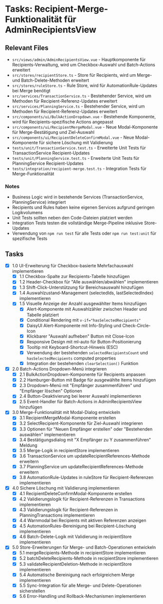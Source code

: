 # Tasks: Recipient-Merge-Funktionalität für AdminRecipientsView

## Relevant Files

- `src/views/admin/AdminRecipientsView.vue` - Hauptkomponente für Recipients-Verwaltung, wird um Checkbox-Auswahl und Batch-Actions erweitert
- `src/stores/recipientStore.ts` - Store für Recipients, wird um Merge- und Batch-Delete-Methoden erweitert
- `src/stores/ruleStore.ts` - Rule Store, wird für AutomationRule-Updates bei Merge benötigt
- `src/services/TransactionService.ts` - Bestehender Service, wird um Methoden für Recipient-Referenz-Updates erweitert
- `src/services/PlanningService.ts` - Bestehender Service, wird um Methoden für Recipient-Referenz-Updates erweitert
- `src/components/ui/BulkActionDropdown.vue` - Bestehende Komponente, wird für Recipients-spezifische Actions angepasst
- `src/components/ui/RecipientMergeModal.vue` - Neue Modal-Komponente für Merge-Bestätigung und Ziel-Auswahl
- `src/components/ui/RecipientDeleteConfirmModal.vue` - Neue Modal-Komponente für sichere Löschung mit Validierung
- `tests/unit/TransactionService.test.ts` - Erweiterte Unit Tests für TransactionService Recipient-Updates
- `tests/unit/PlanningService.test.ts` - Erweiterte Unit Tests für PlanningService Recipient-Updates
- `tests/integration/recipient-merge.test.ts` - Integration Tests für Merge-Funktionalität

### Notes

- Business Logic wird in bestehende Services (TransactionService, PlanningService) integriert
- Recipients und Rules haben keine eigenen Services aufgrund geringen Logikvolumens
- Unit Tests sollten neben den Code-Dateien platziert werden
- Integration Tests testen die vollständige Merge-Pipeline inklusive Store-Updates
- Verwendung von `npm run test` für alle Tests oder `npm run test:unit` für spezifische Tests

## Tasks

- [x] 1.0 UI-Erweiterung für Checkbox-basierte Mehrfachauswahl implementieren
  - [x] 1.1 Checkbox-Spalte zur Recipients-Tabelle hinzufügen
  - [x] 1.2 Header-Checkbox für "Alle auswählen/abwählen" implementieren
  - [x] 1.3 Shift-Click-Unterstützung für Bereichsauswahl hinzufügen
  - [x] 1.4 Auswahlzustand-Management (selectedIds, lastSelectedIndex) implementieren
  - [x] 1.5 Visuelle Anzeige der Anzahl ausgewählter Items hinzufügen
    - [x] Alert-Komponente mit Auswahlzähler zwischen Header und Tabelle platziert
    - [x] Conditional Rendering mit `v-if="hasSelectedRecipients"`
    - [x] DaisyUI Alert-Komponente mit Info-Styling und Check-Circle-Icon
    - [x] Klickbarer "Auswahl aufheben" Button mit Close-Icon
    - [x] Responsive Design mit ml-auto für Button-Positionierung
    - [x] Tooltip mit Keyboard-Shortcut-Hinweis (ESC)
    - [x] Verwendung der bestehenden `selectedRecipientsCount` und `hasSelectedRecipients` computed properties
    - [x] Integration der bestehenden `clearSelection()` Funktion

- [x] 2.0 Batch-Actions Dropdown-Menü integrieren
  - [x] 2.1 BulkActionDropdown-Komponente für Recipients anpassen
  - [x] 2.2 Hamburger-Button mit Badge für ausgewählte Items hinzufügen
  - [x] 2.3 Dropdown-Menü mit "Empfänger zusammenführen" und "Empfänger löschen" Optionen
  - [x] 2.4 Button-Deaktivierung bei leerer Auswahl implementieren
  - [x] 2.5 Event-Handler für Batch-Actions in AdminRecipientsView hinzufügen

- [x] 3.0 Merge-Funktionalität mit Modal-Dialog entwickeln
  - [x] 3.1 RecipientMergeModal-Komponente erstellen
  - [x] 3.2 SelectRecipient-Komponente für Ziel-Auswahl integrieren
  - [x] 3.3 Optionen für "Neuen Empfänger erstellen" oder "Bestehenden auswählen" implementieren
  - [x] 3.4 Bestätigungsdialog mit "X Empfänger zu Y zusammenführen" Meldung
  - [x] 3.5 Merge-Logik in recipientStore implementieren
  - [x] 3.6 TransactionService um updateRecipientReferences-Methode erweitern
  - [x] 3.7 PlanningService um updateRecipientReferences-Methode erweitern
  - [x] 3.8 AutomationRule-Updates in ruleStore für Recipient-Referenzen implementieren

- [x] 4.0 Sichere Löschung mit Validierung implementieren
  - [x] 4.1 RecipientDeleteConfirmModal-Komponente erstellen
  - [x] 4.2 Validierungslogik für Recipient-Referenzen in Transactions implementieren
  - [x] 4.3 Validierungslogik für Recipient-Referenzen in PlanningTransactions implementieren
  - [x] 4.4 Warnmodal bei Recipients mit aktiven Referenzen anzeigen
  - [x] 4.5 AutomationRules-Bereinigung bei Recipient-Löschung implementieren
  - [x] 4.6 Batch-Delete-Logik mit Validierung in recipientStore implementieren

- [x] 5.0 Store-Erweiterungen für Merge- und Batch-Operationen entwickeln
  - [x] 5.1 mergeRecipients-Methode in recipientStore implementieren
  - [x] 5.2 batchDeleteRecipients-Methode in recipientStore implementieren
  - [x] 5.3 validateRecipientDeletion-Methode in recipientStore implementieren
  - [x] 5.4 Automatische Bereinigung nach erfolgreichem Merge implementieren
  - [x] 5.5 Sync-Integration für alle Merge- und Delete-Operationen sicherstellen
  - [x] 5.6 Error-Handling und Rollback-Mechanismen implementieren
